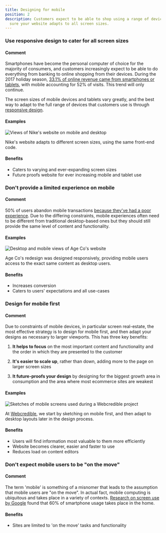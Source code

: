 ```yaml
---
title: Designing for mobile
position: 2
description: Customers expect to be able to shop using a range of devices -- make
  sure your website adapts to all screen sizes.
---
```


### Use responsive design to cater for all screen sizes

#### Comment

Smartphones have become the personal computer of choice for the majority
of consumers, and customers increasingly expect to be able to do
everything from banking to online shopping from their devices. During
the 2017 holiday season, [33.1% of online revenue came from smartphones
or
tablets](http://www.cmo.com/adobe-digital-insights/articles/2018/1/10/mobile-revenues-hit-record-high-this-holiday-season.html),
with mobile accounting for 52% of visits. This trend will only continue.

The screen sizes of mobile devices and tablets vary greatly, and the
best way to adapt to the full range of devices that customers use is
through [responsive
design](https://developers.google.com/web/fundamentals/design-and-ux/responsive/).

#### Examples

![Views of Nike\'s website on mobile and
desktop](/uploads/image50.png)

Nike's website adapts to different screen sizes, using the same
front-end code.

#### Benefits

-   Caters to varying and ever-expanding screen sizes
-   Future proofs website for ever increasing mobile and tablet use

### Don't provide a limited experience on mobile

#### Comment

50% of users abandon mobile transactions [because they've had a poor
experience](https://www.thinkwithgoogle.com/intl/en-gb/consumer-insights/consumer-behaviours-shaping-next-generation-mobile-experiences/).
Due to the differing constraints, mobile experiences often need to be
different from traditional desktop-based ones but they should still
provide the same level of content and functionality.

#### Examples

![Desktop and mobile views of Age Co\'s
website](/uploads/image48.jpg)

Age Co's redesign was designed responsively, providing mobile users
access to the exact same content as desktop users.

#### Benefits

-   Increases conversion
-   Caters to users' expectations and all use-cases

### Design for mobile first

#### Comment

Due to constraints of mobile devices, in particular screen real-estate,
the most effective strategy is to design for mobile first, and then
adapt your designs as necessary to larger viewports. This has three key
benefits:

1.  **It helps to focus** on the most important content and functionality and the order in which they are presented to the customer

2.  **It's easier to scale up**, rather than down, adding more to the page on larger screen sizes

3.  **It future-proofs your design** by designing for the biggest growth area in consumption and the area where most ecommerce sites are weakest

#### Examples

![Sketches of mobile screens used during a Webcredible
project](/uploads/image58.png)

At [Webcredible](https://webcredible.com), we start by
sketching on mobile first, and then adapt to desktop layouts later in
the design process.

#### Benefits

-   Users will find information most valuable to them more efficiently
-   Website becomes clearer, easier and faster to use
-   Reduces load on content editors

### Don't expect mobile users to be "on the move"

#### Comment

The term 'mobile' is something of a misnomer that leads to the
assumption that mobile users are "on the move". In actual fact, mobile
computing is ubiquitous and takes place in a variety of contexts.
[Research on screen use by
Google](https://www.thinkwithgoogle.com/advertising-channels/mobile/the-new-multi-screen-world-study/)
found that 60% of smartphone usage takes place in the home.

#### Benefits

-   Sites are limited to 'on the move' tasks and functionality
